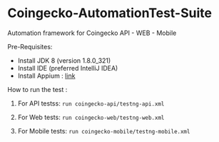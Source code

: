 # Coingecko-AutomationTest-Suite
Automation framework for Coingecko API - WEB - Mobile

Pre-Requisites:

- Install JDK 8 (version 1.8.0_321)
- Install IDE (preferred IntelliJ IDEA)
- Install Appium : [link](https://support.smartbear.com/testcomplete/docs/app-testing/mobile/device-cloud/configure-appium/index.html)

How to run the test : 
1. For API testss: 
  `run coingecko-api/testng-api.xml`
  
2. For Web tests: 
  `run coingecko-web/testng-web.xml`
  
3. For Mobile tests:
  `run coingecko-mobile/testng-mobile.xml`
  
  
